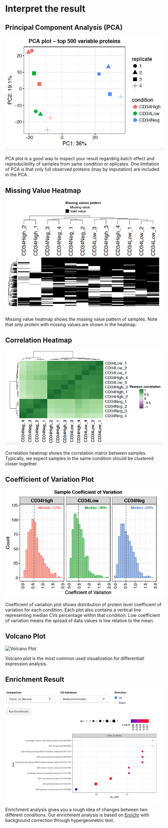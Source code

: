 # Interpret the result

## Principal Component Analysis (PCA)

![PCA Plot](Images/PCA_plot.png)

PCA plot is a good way to inspect your result regarding batch effect and reproducibility of samples from same condition or eplicates. One limitation of PCA is that only full observed proteins (may by imputation) are included in the PCA.  

## Missing Value Heatmap

![Missing Value Heatmap](Images/missing_heatmap.png)

Missing value heatmap shows the missing value pattern of samples. Note that only protein with missing values are shown in the heatmap.

## Correlation Heatmap

![Correlation Plot](Images/correlation_plot.png)

Correlation heatmap shows the correlation matrix between samples. Typically, we expect samples in the same condition should be clustered closer together.

## Coefficient of Variation Plot

![CV plot](Images/CV_plot.png)

Coefficient of variation plot shows distribution of protein level coefficient of variation for each condition. Each plot also contains a vertical line representing median CVs percentage within that condition. Low coefficient of variation means the spread of data values is low relative to the mean.

## Volcano Plot

![Volcano Plot](Images/volcano_label.png)

Volcano plot is the most common used visualization for differentiatl expression analysis.

## Enrichment Result

![Enrichment Plot](TMT-tutorial/GO_term.png)

Enrichment analysis gives you a rough idea of changes between two different conditions. Our enrichment analysis is based on [Enrichr](https://maayanlab.cloud/Enrichr/) with background correction through hypergeometric test.
